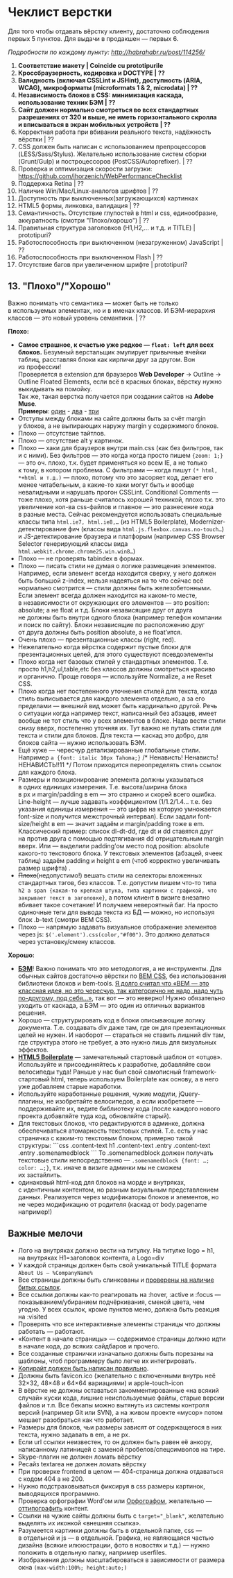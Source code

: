 # Чеклист верстки

Для того чтобы отдавать вёрстку клиенту, достаточно соблюдения первых 5&nbsp;пунктов. 
Для выдачи в&nbsp;продакшен&nbsp;&mdash; первых 6.

*Подробности по&nbsp;каждому пункту: http://habrahabr.ru/post/114256/*

1. **Соответствие макету | Coincide cu prototipurile**
2. **Кроссбраузерность, кодировка и&nbsp;DOCTYPE | ??**
3. **Валидность (включая CSSLint и JSHint), доступность (ARIA, WCAG), микроформаты (microformats 1 & 2, microdata) | ??**
4. **Независимость блоков в&nbsp;CSS: минимизация каскада, использование техник БЭМ | ??**
5. **Сайт должен нормально смотреться во&nbsp;всех стандартных разрешениях от&nbsp;320 и&nbsp;выше, не&nbsp;иметь горизонтального скролла и&nbsp;вписываться в&nbsp;экран мобильных устройств | ??**
6. Корректная работа при вбивании реального текста, надёжность вёрстки | ??
7. CSS должен быть написан с&nbsp;использованием препроцессоров (LESS/Sass/Stylus). Желательно использование систем сборки (Grunt/Gulp) и&nbsp;построцессоров (PostCSS/Autoprefixer). | ??
8. Проверка и&nbsp;оптимизация скорости загрузки: https://github.com/ihorzenich/WebPerformanceChecklist
9. Поддержка Retina | ??
10. Наличие Win/Mac/Linux-аналогов шрифтов | ??
11. Доступность при выключенных(загружающихся) картинках
12. HTML5&nbsp;формы, линковка, валидация | ??
13. Семантичность. Отсутствие глупостей в&nbsp;html и&nbsp;css, единообразие, аккуратность (смотри "Плохо/хорошо") | ??
14. Правильная структура заголовков (H1,H2,… и&nbsp;т.д. и&nbsp;TITLE) | prototipuri?
15. Работоспособность при выключенном (незагруженном) JavaScript | ??
16. Работоспособность при выключенном Flash | ??
17. Отсутствие багов при увеличенном шрифте | prototipuri?

<h2>13. &quot;Плохо&quot;/&quot;Хорошо&quot;</h2>
Важно понимать что семантика&nbsp;&mdash; может быть не&nbsp;только в&nbsp;используемых элементах, но&nbsp;и&nbsp;в&nbsp;именах классов. И&nbsp;БЭМ-иерархия классов&nbsp;&mdash; это новый уровень семантики. | ??

<b>Плохо:</b>
<ul><li><strong>Самое страшное, к&nbsp;счастью уже редкое&nbsp;&mdash; <code>float: left</code> для всех блоков.</strong> Безумный верстальщик эмулирует привычные ячейки таблиц, расставляя блоки как кирпичи друг за&nbsp;другом. Вон из&nbsp;профеcсии!<br/>
Проверяется в extension для браузеров <strong>Web Developer</strong> &rarr; Outline &rarr; Outline Floated Elements, если всё в&nbsp;красных блоках, вёрстку нужно выкидывать на&nbsp;помойку. <br/>
Так же, такая верстка получается при создании сайтов на <strong>Adobe Muse</strong>. <br/>
<strong>Примеры</strong>: <a href="http://www.cardiganium.ru/" target="_blank">один</a> - <a href="http://www.zebraproject.ru/" target="_blank">два</a> - <a href="http://www.jurist-kavykina.ru/" target="_blank">три</a>  
</li>
<li>Отступы между блоками на&nbsp;сайте должны быть за&nbsp;счёт margin у&nbsp;блоков, а&nbsp;не&nbsp;выпирающих наружу margin у&nbsp;содержимого блоков.</li>
<li>Плохо&nbsp;&mdash; отсутствие тайтлов.</li>
<li>Плохо&nbsp;&mdash; отсутствие alt у&nbsp;картинок.</li>
  <li>Плохо&nbsp;&mdash; хаки для браузеров внутри main.css (как без фильтров, так и&nbsp;с&nbsp;ними). Без фильтров&nbsp;&mdash; это когда когда просто пишем <code>{zoom: 1;}</code> — это&nbsp;оч. плохо, т.к. будет применяться ко&nbsp;всем&nbsp;IE, а&nbsp;не&nbsp;только к&nbsp;тому, в&nbsp;котором проблема. С&nbsp;фильтрами&nbsp;&mdash; когда пишут <code>(* html, *+html и т.д.)</code> — плохо, потому что это засоряет код, делает его менее читабельным, а&nbsp;какие-то хаки могут быть и&nbsp;вообще невалидными и&nbsp;нарушать прогон CSSLint. Conditional Comments&nbsp;&mdash; тоже плохо, хотя раньше считалось хорошей техникой, плохо т.к. это увеличение кол-ва css-файлов и&nbsp;главное&nbsp;&mdash; это разнесение кода в&nbsp;разные места. Сейчас рекомендуется использовать специальные классы типа <code>html.ie7, html.ie8,…</code> (из&nbsp;HTML5&nbsp;Boilerplate), Modernizer-детектирование фич (классы вида <code>html.js.flexbox.canvas.no-touch…</code>) и&nbsp;JS-детектирование браузера и&nbsp;платфорым (например CSS Browser Selector генерирующий классы вида <code>html.webkit.chrome.chrome25.win.win8…</code>)</li>
<li>Плохо&nbsp;&mdash; не&nbsp;проверять tabindex в&nbsp;формах.</li>
<li>Плохо&nbsp;&mdash; писать стили не&nbsp;думая о&nbsp;логике размещения элементов. Например, если элемент всегда находится сверху, у&nbsp;него должен быть большой z-index, нельзя надеяться на&nbsp;то&nbsp;что сейчас всё нормально смотрится&nbsp;&mdash; стили должны быть железобетонными. Если элемент всегда должен находится на&nbsp;каком-то месте, в&nbsp;независимости от&nbsp;окружающих его элементов&nbsp;&mdash; это position: absolute; а&nbsp;не&nbsp;float и&nbsp;т.д.
Блоки независящие друг от&nbsp;друга не&nbsp;должны быть внутри одного блока (например телефон компании и&nbsp;поиск по&nbsp;сайту). Блоки независящие по&nbsp;расположению друг от&nbsp;друга должны быть position absolute, а&nbsp;не&nbsp;float&rsquo;ится.</li>
<li>Очень плохо&nbsp;&mdash; презентационные классы (right, red).</li>
<li>Нежелательно когда вёрстка содержит пустые блоки для презентационных целей, для этого существуют псевдоэлементы</li>
<li>Плохо когда нет базовых стилей у&nbsp;стандартных элементов. Т.е. просто h1,h2,ul,table,etc без классов должны смотреться красиво и&nbsp;органично. Проще говоря&nbsp;&mdash; используйте Normalize, a&nbsp;не&nbsp;Reset CSS.</li>
<li>Плохо когда нет постепенного уточнения стилей для текста, когда стиль выписывается для каждого элемента отдельно, а&nbsp;за&nbsp;его пределами&nbsp;&mdash; внешний вид может быть кардинально другой. Речь о&nbsp;ситуации когда например текст, написанный без абзацев, имеет вообще не&nbsp;тот стиль что у&nbsp;всех элементов в&nbsp;блоке. Надо вести стили снизу вверх, постепенно уточняя&nbsp;их. Тут важно не&nbsp;путать стили для текста и&nbsp;стили для блоков. Для текста&nbsp;&mdash; каскад это добро, для блоков сайта&nbsp;&mdash; нужно использовать БЭМ.</li>
<li>Ещё хуже&nbsp;&mdash; чересчур детализированные глобальные стили. Например <code>a {font: italic 10px Tahoma;}</code> /* Ненависть! Ненависть! НЕНАВИСТЬ!!11 */ Потом приходится переопределять стиль ссылок для каждого блока.</li>
<li>Размеры и&nbsp;позиционирование элемента должны указываться в&nbsp;одних единицах измерения. Т.е. высота/ширина блока в&nbsp;px&nbsp;и&nbsp;margin/padding в&nbsp;em&nbsp;&mdash; это странно и&nbsp;скорей всего ошибка. Line-height&nbsp;&mdash; лучше задавать коэффициентом (1/1.2/1.4... т.е. без указания единицы измерения&nbsp;&mdash; это цифра на&nbsp;которую умножается font-size и&nbsp;получится межстрочный интервал). Если задали font-size/height в&nbsp;em&nbsp;&mdash; значит задаём и&nbsp;margin/padding тоже в&nbsp;em. Классический пример: список dl-dt-dd, где dt&nbsp;и&nbsp;dd&nbsp;ставятся друг на&nbsp;против друга с&nbsp;помощью подтягивания dd&nbsp;отрицательным margin вверх. Или&nbsp;&mdash; выделили padding&rsquo;ом место под position: absolute какого-то текстового блока. У&nbsp;текстовых элементов (абзацей, ячеек таблиц) задаём padding и&nbsp;height в&nbsp;em (чтоб корректно увеличивать размер шрифта) .</li>
<li><s>Плохо</s>(недопустимо!) вешать стили на&nbsp;селекторы вложенных стандартных тэгов, без классов. Т.е. допустим пишем что-то типа <code>h2&nbsp;a span {какая-то крепкая штука, типа картинки с&nbsp;графикой, что закрывает текст в заголовке}</code>, а&nbsp;потом клиент в&nbsp;визиге внезапно вбивает такое сочетание! И&nbsp;получаем невероятный баг. На просто одиночные теги для вывода текста из БД — можно, но используя блок .b-text (смотри BEM CSS).</li>
<li>Плохо&nbsp;&mdash; напрямую задавать визуальное отображение элементов через&nbsp;js: <code>$('.element').css(color,"#f00")</code>. Это должно делаться через установку/смену классов.</li></ul>

<b>Хорошо:</b>
<ul><li><strong><a href="http://getbem.com/">БЭМ</a></strong>! Важно понимать что это методология, а&nbsp;не&nbsp;инструменты. Для обычных сайтов достаточно вёрстки по&nbsp;<a href="http://delka.github.io/talks/webcamp/2015/bem/">BEM CSS</a>, без использования библиотеки блоков и&nbsp;bem-tools. <a href="http://delka.name/blog/2013/04/bem-otkroveniya-prinyavshih-veru/">Я&nbsp;долго считал что &laquo;BEM&nbsp;&mdash; это классная идея, но&nbsp;это чересчур, так категорично не&nbsp;надо, надо чуть по-другому, под себя...&raquo;</a>, так вот&nbsp;&mdash; это неверно! Нужно обязательно уходить от&nbsp;каскада, а&nbsp;БЭМ&nbsp;&mdash; это один из&nbsp;отличных вариантов решения.</li>
<li>Хорошо&nbsp;&mdash; структурировать код в&nbsp;блоки описывающие логику документа. Т.е. создавать div даже там, где он&nbsp;для презентационных целей не&nbsp;нужен. И&nbsp;наоборот&nbsp;&mdash; стараться не&nbsp;ставить лишний div там, где структура этого не&nbsp;требует, а&nbsp;это нужно лишь для визуальных эффектов.</li>
<li><strong><a href="http://html5boilerplate.com">HTML5 Boilerplate</a></strong>&nbsp;&mdash; замечательный стартовый шаблон от&nbsp;&laquo;отцов&raquo;. Используйте и&nbsp;присоединяйтесь к&nbsp;разработке, добавляйте свои велосипеды туда! 
Раньше у&nbsp;нас был свой самописный framework-стартовый html, теперь используем Boilerplate как основу, а&nbsp;в&nbsp;него уже добавляем старые наработки.</li>
<li>Используйте наработанные решения, чужие модули, jQuery-плагины, не&nbsp;изобретайте велосипедов, а&nbsp;если изобретаете&nbsp;&mdash; поддерживайте&nbsp;их, ведите библиотеку кода (после каждого нового проекта добавляйте туда код, обновляйте старый).</li>
<li>Для текстовых блоков, что редактируются в&nbsp;админке, должна обеспечиваться атомарность текстовых стилей. Т.е. есть у&nbsp;нас страничка с&nbsp;каким-то текстовым блоком, примерно такой структуры:
```css
.content-text h1
.content-text .entry
.content-text .entry .somenamedblock
```
То .somenamedblock должен получать текстовые стили непосредственно&nbsp;&mdash; <code>.somenamedblock {font: …; color: …;}</code>, т.к. иначе в&nbsp;визиге админки мы&nbsp;не&nbsp;сможем их&nbsp;застайлить.</li>
<li>одинаковый html-код для блоков на&nbsp;морде и&nbsp;внутряках, с&nbsp;идентичным контентом, но&nbsp;разным визуальным представлением данных. Реализуется через модификаторы блоков и элементов, но не через модификацию от родителя (каскад от body.pagename например!)</li></ul> 

<h2>Важные мелочи</h2>

<ul><li>Лого на&nbsp;внутряках должно вести на&nbsp;титулку. На&nbsp;титулке logo = h1, на&nbsp;внутряках H1=заголовок контента, а&nbsp;Logo=div</li>
  <li>У&nbsp;каждой страницы должен быть свой уникальный TITLE формата <code>About Us&nbsp;&mdash; %CompanyName%</code></li>
  <li>Все страницы должны быть слинкованы и&nbsp;<a href="http://home.snafu.de/tilman/xenulink.html">проверены на&nbsp;наличие битых ссылок</a>.</li>
  <li>Все ссылки должны как-то реагировать на :hover, :active и :focus&nbsp;&mdash; показыванием/убиранием подчёркивания, сменой цвета, чем угодно. У&nbsp;всех ссылок, кроме пунктов меню, должна быть реакция на :visited</li>
  <li>Проверять что все интерактивные элементы страницы что должны работать&nbsp;&mdash; работают.</li>
  <li>&laquo;Контент в&nbsp;начале страницы&raquo;&nbsp;&mdash; содержимое страницы должно идти в&nbsp;начале кода, до&nbsp;всяких сайдбаров и&nbsp;прочего.</li>
  <li>Все созданные странички изначально должны быть порезаны на шаблоны, чтоб программеру было легче их интегрировать.</li>
  <li><a href="http://habrahabr.ru/blogs/typography/23812/">Копирайт должен быть написан правильно</a>.</li>
  <li>Должны быть favicon.ico (желательно с&nbsp;включенными внутрь неё 32&times;32, 48&times;48 и&nbsp;64&times;64&nbsp;вариациями) и&nbsp;apple-touch-icon</li>
  <li>В&nbsp;вёрстке не&nbsp;должны оставаться закомментированные &laquo;на&nbsp;всякий случай&raquo; куски кода, лишние неиспользуемые файлы, старые версии файлов и&nbsp;т.п. Все бекапы можно вытянуть из&nbsp;системы контроля версий (например Git или SVN), а&nbsp;на&nbsp;живом проекте &laquo;мусор&raquo; потом мешает разобраться как что работает.</li>
  <li>Размеры для блоков, чьи размеры зависят от&nbsp;содержащегося в&nbsp;них текста, нужно задавать в&nbsp;em, а&nbsp;не&nbsp;px.</li>
  <li>Если url ссылки неизвестен, то&nbsp;он&nbsp;должен быть равен её&nbsp;анкору, написанному латиницей с&nbsp;заменой пробелов/спецсимволов на&nbsp;тире.</li>
  <li>Skype-плагин не&nbsp;должен ломать вёрстку</li>
  <li>Ресайз textarea не&nbsp;должен ломать вёрстку</li>
  <li>При проверке frontend в&nbsp;целом&nbsp;&mdash; 404-страница должна отдаваться с&nbsp;кодом 404&nbsp;а не&nbsp;200.</li>
  <li>Нужно подстраховываться фиксируя в&nbsp;css размеры картинок, выводящихся программно.</li>
  <li>Проверка орфографии Word&rsquo;ом или <a href="http://www.artlebedev.ru/tools/orfograf/">Орфографом</a>, желательно&nbsp;&mdash; <a href="http://www.artlebedev.ru/tools/typograf/">оттипографить</a> контент.</li>
  <li>Ссылки на&nbsp;чужие сайты должны быть с&nbsp;<code>target="_blank"</code>, желательно выделять их&nbsp;иконкой &laquo;внешняя ссылка&raquo;.</li>
  <li>Разумеется картинки должны быть в&nbsp;отдельной папке, css&nbsp;&mdash; в&nbsp;отдельной и&nbsp;js&nbsp;&mdash; в&nbsp;отдельной. Графика, не являющаяся частью дизайна (всякие илююстрации, фото в новостях и т.д.) — нужно положить в отдельную папку, например userfiles.</li>
  <li>Изображения должны масштабироваться в зависимости от размера окна <code>(max-width:100%; height:auto;)</code></li>
</ul>
